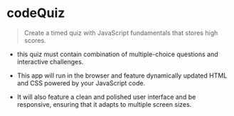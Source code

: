 # codeQuiz
> Create a timed quiz with JavaScript fundamentals that stores high scores. 

* this quiz must contain  combination of multiple-choice questions and interactive challenges.

* This app will run in the browser and feature dynamically updated HTML and CSS powered by your JavaScript code.

* It will also feature a clean and polished user interface and be responsive, ensuring that it adapts to multiple screen sizes.